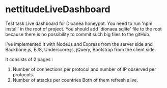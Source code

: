 # nettitudeLiveDashboard
Test task
Live dashboard for Dioanea honeypot. 
You need to run 'npm install' in the root of project. 
You should add 'dionaea.sqlite' file to the root because there is no possibility to commit such big files to the gitHub.

I've implemented it with NodeJs and Express from the server side and Backbone.js, EJS, Underscore.js, jQuery, Bootstrap from the client side.

It consists of 2 pages :
1. Number of connections per protocol and number of IP observed per protocols. 
2. Number of attacks per countries
Both of them refresh alive.

